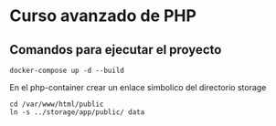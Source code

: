 # Curso avanzado de PHP

## Comandos para ejecutar el proyecto
```
docker-compose up -d --build
```

En el php-container crear un enlace simbolico del directorio storage
```
cd /var/www/html/public
ln -s ../storage/app/public/ data
```